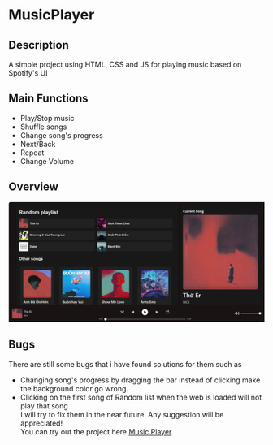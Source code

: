# MusicPlayer
## Description
A simple project using HTML, CSS and JS for playing music based on Spotify's UI

## Main Functions
<ul>
    <li>Play/Stop music</li>
    <li>Shuffle songs</li>
    <li>Change song's progress</li>
    <li>Next/Back</li>
    <li>Repeat</li>
    <li>Change Volume</li>
</ul>

## Overview
![Screenshot](./assets/images/UI.jpg)

## Bugs
There are still some bugs that i have found solutions for them such as
<ul>
<li>Changing song's progress by dragging the bar instead of clicking make the background color go wrong.</li>
<li>Clicking on the first song of Random list when the web is loaded will not play that song</li>
I will try to fix them in the near future. Any suggestion will be appreciated!
<br>
You can try out the project here <a href="https://hphuc0324.github.io/MusicPlayer/">Music Player</a>

